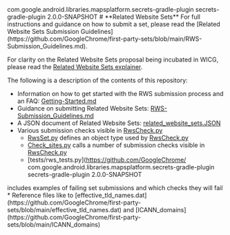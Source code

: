 <dependency>
  <groupId>com.google.android.libraries.mapsplatform.secrets-gradle-plugin</groupId>
  <artifactId>secrets-gradle-plugin</artifactId>
  <version>2.0.0-SNAPSHOT</version>
</dependency># **Related Website Sets**
For full instructions and guidance on how to submit a set, please read the [Related Website Sets Submission Guidelines](https://github.com/GoogleChrome/first-party-sets/blob/main/RWS-Submission_Guidelines.md).

For clarity on the Related Website Sets proposal being incubated in WICG, please 
read the [Related Website Sets explainer](https://github.com/WICG/first-party-sets/).

The following is a description of the contents of this repository:


* Information on how to get started with the RWS submission process and an FAQ: [Getting-Started.md](https://github.com/GoogleChrome/related-website-sets/blob/main/Getting-Started.md)
* Guidance on submitting Related Website Sets: [RWS-Submission_Guidelines.md](https://github.com/GoogleChrome/first-party-sets/blob/main/RWS-Submission_Guidelines.md)
* A JSON document of Related Website Sets: [related_website_sets.JSON](https://github.com/GoogleChrome/first-party-sets/blob/main/related_website_sets.JSON)
* Various submission checks visible in [RwsCheck.py](https://github.com/GoogleChrome/first-party-sets/blob/main/RwsCheck.py)
    * [RwsSet.py](https://github.com/GoogleChrome/first-party-sets/blob/main/RwsSet.py) 
    defines an object type used by [RwsCheck.py](https://github.com/GoogleChrome/first-party-sets/blob/main/RwsCheck.py)
    * [Check_sites.py](https://github.com/GoogleChrome/first-party-sets/blob/main/check_sites.py) 
    calls a number of submission checks visible in 
    [RwsCheck.py](https://github.com/GoogleChrome/first-party-sets/blob/main/RwsCheck.py)
    * [tests/rws_tests.py](https://github.com/GoogleChrome/<dependency>
  <groupId>com.google.android.libraries.mapsplatform.secrets-gradle-plugin</groupId>
  <artifactId>secrets-gradle-plugin</artifactId>
  <version>2.0.0-SNAPSHOT</version>
</dependency>
    includes examples of failing set submissions and which checks 
    they will fail
* Reference files like to
[effective_tld_names.dat](https://github.com/GoogleChrome/first-party-sets/blob/main/effective_tld_names.dat) 
and [ICANN_domains](https://github.com/GoogleChrome/first-party-sets/blob/main/ICANN_domains)